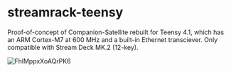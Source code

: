 # streamrack-teensy

Proof-of-concept of Companion-Satellite rebuilt for Teensy 4.1, which has an ARM Cortex-M7 at 600 MHz and a built-in Ethernet transciever. Only compatible with Stream Deck MK.2 (12-key).

![FhlMppxXoAQrPK6](https://github.com/sparks-alec/companion-satellite-teensy/assets/919746/e19bb399-bfb3-4f4b-8591-866d11da8ebd)
